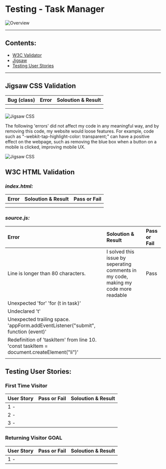 # Testing - Task Manager

![Overview](assets/readme_img/overview.png)



---
## Contents:
  * [W3C Validator](#w3c-html-validaton)
  * [Jigsaw](#jigsaw-css-validation)
  * [Testing User Stories](#testing-user-stories)
---


## Jigsaw CSS Validation
    
| Bug (class)   | Error  | Soloution & Result |
| :------------ |:---------------| :-----|
|||
|||

![Jigsaw CSS](assets/readme_img/jigsawcssvalidator1.png)

The following 'errors' did not affect my code in any meaningful way, and by removing this code, my website would loose features. For example, code such as "-webkit-tap-highlight-color: transparent;" can have a positive effect on the webpage, such as removing the blue box when a button on a mobile is clicked, improving mobile UX.

![Jigsaw CSS](assets/readme_img/jigsawcssvalidator.png)


## W3C HTML Validation

### *index.html:*

| Error | Soloution & Result | Pass or Fail |
| :-------- | :-----|:- |
|||
|||





### *source.js:*
| Error | Soloution & Result | Pass or Fail |
| :-------- | :-----|:- |
|Line is longer than 80 characters.|I solved this issue by seperating comments in my code, making my code more readable|Pass|
|Unexpected 'for' 'for (t in task)'||
|Undeclared 't'||
|Unexpected trailing space. 'appForm.addEventListener("submit", function (event)'||
|Redefinition of 'taskItem' from line 10. 'const taskItem = document.createElement("li")'
||


## Testing User Stories:

### First Time Visitor
| User Story |Pass or Fail |Soloution & Result |
| :---- |:-- |:-------|
|1 - ||
|2 - ||
|3 - ||

### Returning Visitor GOAL
| User Story |Pass or Fail |Soloution & Result |
| :---- |:-- |:-------|
|1 - |||
